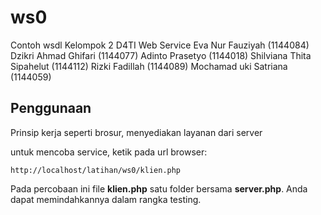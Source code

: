 # ws0
Contoh wsdl
Kelompok 2 D4TI Web Service
Eva Nur Fauziyah (1144084)
Dzikri Ahmad Ghifari (1144077)
Adinto Prasetyo (1144018)
Shilviana Thita Sipahelut (1144112)
Rizki Fadillah (1144089)
Mochamad uki Satriana (1144059)
## Penggunaan
Prinsip kerja seperti brosur, menyediakan layanan dari server

untuk mencoba service, ketik pada url browser:

`http://localhost/latihan/ws0/klien.php`

Pada percobaan ini file **klien.php** satu folder bersama **server.php**. Anda dapat memindahkannya dalam rangka testing.
